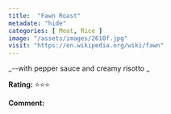```yaml
---
title:  "Fawn Roast"
metadate: "hide"
categories: [ Meat, Rice ]
image: "/assets/images/2610f.jpg"
visit: "https://en.wikipedia.org/wiki/fawn"
---
```


_--with pepper sauce and creamy risotto _

**Rating:** ⭐️⭐️⭐️  
  
**Comment:**
